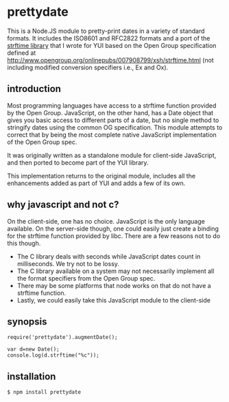 prettydate
==========

This is a Node.JS module to pretty-print dates in a variety of standard formats.  It includes the ISO8601 and RFC2822
formats and a port of the <a href="http://yuilibrary.com/yui/docs/api/modules/datatype-date-format.html">strftime library</a>
that I wrote for YUI based on the Open Group specification defined at http://www.opengroup.org/onlinepubs/007908799/xsh/strftime.html
(not including modified conversion specifiers i.e., Ex and Ox).

introduction
------------

Most programming languages have access to a strftime function provided by the Open Group.  JavaScript, on the other hand, has a Date object
that gives you basic access to different parts of a date, but no single method to stringify dates using the common OG specification.  This
module attempts to correct that by being the most complete native JavaScript implementation of the Open Group spec.

It was originally written as a standalone module for client-side JavaScript, and then ported to become part of the YUI library.

This implementation returns to the original module, includes all the enhancements added as part of YUI and adds a few of its own.

why javascript and not c?
------------------------

On the client-side, one has no choice.  JavaScript is the only language available.  On the server-side though, one could easily just create
a binding for the strftime function provided by libc.  There are a few reasons not to do this though.

*  The C library deals with seconds while JavaScript dates count in milliseconds.  We try not to be lossy.
*  The C library available on a system may not necessarily implement all the format specifiers from the
   Open Group spec.
*  There may be some platforms that node works on that do not have a strftime function.
*  Lastly, we could easily take this JavaScript module to the client-side

synopsis
--------

    require('prettydate').augmentDate();

    var d=new Date();
    console.log(d.strftime("%c"));
    

installation
------------

    $ npm install prettydate
